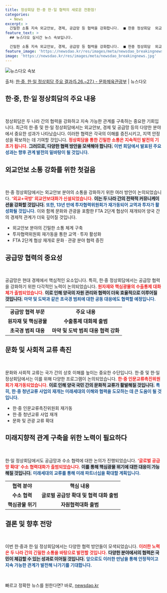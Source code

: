 ```yaml
---
title: 정상회담 한·중 한·일 협력의 새로운 전환점!
categories:
  - News
excerpt: >
  긴밀한 소통 지속 외교안보, 경제, 공급망 등 협력을 강화합니다.  ■ 한중 정상회담  외교안보 소통 강화 …
feature_text: >
  ## 뉴스다오 실시간 뉴스 속보입니다.

  긴밀한 소통 지속 외교안보, 경제, 공급망 등 협력을 강화합니다.  ■ 한중 정상회담  외교안보 소통 강화 …
feature_image: 'https://newsdao.kr/res/images/meta/newsdao_breakingnews.jpg'
image: 'https://newsdao.kr/res/images/meta/newsdao_breakingnews.jpg'
---
```


![뉴스다오 속보](https://newsdao.kr/res/images/meta/newsdao_breakingnews.jpg)

<p>출처: <a href="https://newsdao.kr/3931" rel="dofollow">한·중, 한·일 정상회담 주요 결과(5.26.~27.) - 문화체육관광부</a> | 뉴스다오</p>

<h2 data-ke-size="size26">한·중, 한·일 정상회담의 주요 내용</h2>

<p data-ke-size="size16">&nbsp;</p>

정상회담은 두 나라 간의 협력을 강화하고 지속 가능한 관계를 구축하는 중요한 기회입니다. 최근의 한·중 및 한·일 정상회담에서는 외교안보, 경제 및 공급망 등의 다양한 분야에서 중요한 성과가 나타났습니다. 이러한 협력은 각국의 이해를 증진시키고, 지역 안정성을 확보하는 데 기여할 것입니다. <b><span style="color: #ee2323;">정상회담을 통한 긴밀한 소통은 지속적인 발전의 기초가 됩니다.</span></b> <b><span style="background-color: #21538527;">그러므로, 다양한 협력 방안을 모색해야 합니다.</span></b> <b><span style="color: #1a5490;">이번 회담에서 발표된 주요 성과는 향후 관계 발전의 밑바탕이 될 것입니다. </span></b>

<h2 data-ke-size="size26">외교안보 소통 강화를 위한 첫걸음</h2>

<p data-ke-size="size16">&nbsp;</p>

한·중 정상회담에서는 외교안보 분야의 소통을 강화하기 위한 여러 방안이 논의되었습니다. <b><span style="color: #ee2323;">‘외교+국방’ 외교안보대화가 신설되었습니다.</span></b> <b><span style="background-color: #21538527;">이는 두 나라 간의 전략적 커뮤니케이션을 강화할 것입니다.</span></b> <b><span style="color: #1a5490;">또한, 13년 만에 투자협력위원회가 재가동되어 교역과 투자가 활성화될 것입니다.</span></b> 이와 함께 문화와 관광을 포함한 FTA 2단계 협상이 재개되어 양국 간의 경제적 관계가 더욱 깊어질 것입니다.

<ul>
    <li>외교안보 분야의 긴밀한 소통 체계 구축</li>
    <li>투자협력위원회 재가동을 통한 교역 · 투자 활성화</li>
    <li>FTA 2단계 협상 재개로 문화 · 관광 분야 협력 증진</li>
</ul>

<h2 data-ke-size="size26">공급망 협력의 중요성</h2>

<p data-ke-size="size16">&nbsp;</p>

공급망은 현대 경제에서 핵심적인 요소입니다. 특히, 한·중 정상회담에서는 공급망 협력을 강화하기 위한 다각적인 노력이 논의되었습니다. <b><span style="color: #ee2323;">원자재와 핵심광물의 수출통제 대화체가 출범되었습니다.</span></b> <b><span style="background-color: #21538527;">이로 인해 양국의 자원 관리와 협력이 더욱 효율적으로 이루어질 것입니다.</span></b> <b><span style="color: #1a5490;">마약 및 도박과 같은 초국경 범죄에 대한 공동 대응에도 협력할 예정입니다.</span></b>

<table style="width: 100%; border-collapse: collapse;">
<tr>
    <td style="text-align: center; height: 17px;"><b>공급망 협력 부문</b></td>
    <td style="text-align: center; height: 17px;"><b>주요 내용</b></td>
</tr>
<tr>
    <td style="text-align: center; height: 17px;"><b>원자재 및 핵심광물</b></td>
    <td style="text-align: center; height: 17px;"><b>수출통제 대화체 출범</b></td>
</tr>
<tr>
    <td style="text-align: center; height: 17px;"><b>초국경 범죄 대응</b></td>
    <td style="text-align: center; height: 17px;"><b>마약 및 도박 범죄 대응 협력 강화</b></td>
</tr>
</table>

<h2 data-ke-size="size26">문화 및 사회적 교류 촉진</h2>

<p data-ke-size="size16">&nbsp;</p>

문화와 사회적 교류는 국가 간의 상호 이해를 높이는 중요한 수단입니다. 한·중 및 한·일 정상회담에서는 이를 위해 다양한 프로그램이 논의되었습니다. <b><span style="color: #ee2323;">한·중 인문교류촉진위원회가 재가동되었습니다.</span></b> <b><span style="background-color: #21538527;">이로 인해 양국 국민 간의 문화적 교류가 활발해질 것입니다.</span></b> <b><span style="color: #1a5490;">특히, 한·중 청년교류 사업의 재개는 미래세대의 이해와 협력을 도모하는 데 큰 도움이 될 것입니다.</span></b>

<ul>
    <li>한·중 인문교류촉진위원회 재가동</li>
    <li>한·중 청년교류 사업 재개</li>
    <li>문화 및 관광 교류 확대</li>
</ul>

<h2 data-ke-size="size26">미래지향적 관계 구축을 위한 노력이 필요하다</h2>

<p data-ke-size="size16">&nbsp;</p>

한·일 정상회담에서도 공급망과 수소 협력에 대한 논의가 진행되었습니다. <b><span style="color: #ee2323;">‘글로벌 공급망 확대’ 수소 협력대화가 출범되었습니다.</span></b> <b><span style="background-color: #21538527;">이를 통해 핵심광물 위기에 대한 대응이 가능해질 것입니다.</span></b> <b><span style="color: #1a5490;">미래세대의 교류를 통해 미래 파트너십을 확대할 계획입니다.</span></b>

<table style="width: 100%; border-collapse: collapse;">
<tr>
    <td style="text-align: center; height: 17px;"><b>협력 분야</b></td>
    <td style="text-align: center; height: 17px;"><b>핵심 내용</b></td>
</tr>
<tr>
    <td style="text-align: center; height: 17px;"><b>수소 협력</b></td>
    <td style="text-align: center; height: 17px;"><b>글로벌 공급망 확대 및 협력 대화 출범</b></td>
</tr>
<tr>
    <td style="text-align: center; height: 17px;"><b>핵심광물 위기</b></td>
    <td style="text-align: center; height: 17px;"><b>자원협력대화 출범</b></td>
</tr>
</table>

<h2 data-ke-size="size26">결론 및 향후 전망</h2>

<p data-ke-size="size16">&nbsp;</p>

이번 한·중과 한·일 정상회담에서는 다양한 협력 방안들이 모색되었습니다. <b><span style="color: #ee2323;">이러한 노력은 두 나라 간의 긴밀한 소통을 바탕으로 발전할 것입니다.</span></b> <b><span style="background-color: #21538527;">다양한 분야에서의 협력은 국민이 체감할 수 있는 성과로 이어질 것입니다.</span></b> <b><span style="color: #1a5490;">앞으로도 이러한 만남을 통해 안정적이고 지속 가능한 관계가 발전해 나가기를 기대합니다.</span></b> 

<p data-ke-size="size16">&nbsp;</p> 
 

빠르고 정확한 뉴스를 원한다면? 바로, <a href="https://newsdao.kr" rel="dofollow">newsdao.kr</a>



